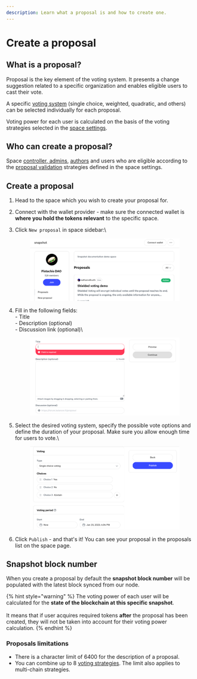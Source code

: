 ```yaml
---
description: Learn what a proposal is and how to create one.
---
```


# Create a proposal

## What is a proposal?&#x20;

Proposal is the key element of the voting system. It presents a change suggestion related to a specific organization and enables eligible users to cast their vote.&#x20;

A specific [voting system](voting-types.md) (single choice, weighted, quadratic, and others) can be selected individually for each proposal.

Voting power for each user is calculated on the basis of the voting strategies selected in the [space settings](../strategies/what-is-a-strategy.md).



## Who can create a proposal?

Space [controller](../spaces/space-roles.md),[ admins](../spaces/space-roles.md), [authors](../spaces/space-roles.md) and users who are eligible according to the [proposal validation](../strategies/what-is-a-strategy-1.md) strategies defined in the space settings.

## Create a proposal

1. Head to the space which you wish to create your proposal for.
2. Connect with the wallet provider - make sure the connected wallet is **where you hold the tokens relevant** to the specific space.
3.  Click `New proposal`  in space sidebar:\


    <figure><img src="../.gitbook/assets/image (10) (1).png" alt=""><figcaption></figcaption></figure>
4.  Fill in the following fields:\
    \- Title\
    \- Description (optional)\
    \- Discussion link (optional)\


    <figure><img src="../.gitbook/assets/image (9) (1).png" alt=""><figcaption></figcaption></figure>
5.  Select the desired voting system, specify the possible vote options and define the duration of your proposal. Make sure you allow enough time for users to vote.\


    <figure><img src="../.gitbook/assets/image (5) (1).png" alt=""><figcaption></figcaption></figure>
6. Click `Publish` - and that's it! You can see your proposal in the proposals list on the space page.



## **Snapshot block number**

When you create a proposal by default the **snapshot block number** will be populated with the latest block synced from our node.

{% hint style="warning" %}
The voting power of each user will be calculated for the **state of the blockchain at this specific snapshot**. \
\
It means that if user acquires required tokens **after** the proposal has been created, they will not be taken into account for their voting power calculation.
{% endhint %}



### Proposals limitations

* There is a character limit of 6400 for the description of a proposal.
* You can combine up to 8 [voting strategies](../strategies/what-is-a-strategy.md). The limit also applies to multi-chain strategies.
